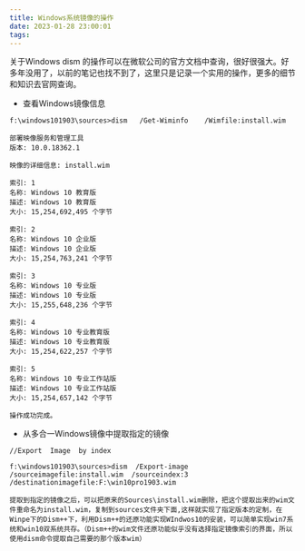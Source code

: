 ```yaml
---
title: Windows系统镜像的操作
date: 2023-01-28 23:00:01
tags:
---
```

关于Windows dism 的操作可以在微软公司的官方文档中查询，很好很强大。好多年没用了，以前的笔记也找不到了，这里只是记录一个实用的操作，更多的细节和知识去官网查询。
<!--more-->

*  查看Windows镜像信息

  ~~~
  f:\windows101903\sources>dism   /Get-Wiminfo    /Wimfile:install.wim
  
  部署映像服务和管理工具
  版本: 10.0.18362.1
  
  映像的详细信息: install.wim
  
  索引: 1
  名称: Windows 10 教育版
  描述: Windows 10 教育版
  大小: 15,254,692,495 个字节
  
  索引: 2
  名称: Windows 10 企业版
  描述: Windows 10 企业版
  大小: 15,254,763,241 个字节
  
  索引: 3
  名称: Windows 10 专业版
  描述: Windows 10 专业版
  大小: 15,255,648,236 个字节
  
  索引: 4
  名称: Windows 10 专业教育版
  描述: Windows 10 专业教育版
  大小: 15,254,622,257 个字节
  
  索引: 5
  名称: Windows 10 专业工作站版
  描述: Windows 10 专业工作站版
  大小: 15,254,657,142 个字节
  
  操作成功完成。
  ~~~
* 从多合一Windows镜像中提取指定的镜像
  

~~~
//Export  Image  by index

f:\windows101903\sources>dism  /Export-image   /sourceimagefile:install.wim  /sourceindex:3 /destinationimagefile:F:\win10pro1903.wim

提取到指定的镜像之后，可以把原来的Sources\install.wim删除，把这个提取出来的wim文件重命名为install.wim，复制到sources文件夹下面,这样就实现了指定版本的定制，在Winpe下的Dism++下，利用Dism++的还原功能实现WIndwos10的安装，可以简单实现win7系统和win10双系统共存。（Dism++的wim文件还原功能似乎没有选择指定镜像索引的界面，所以使用dism命令提取自己需要的那个版本wim）
~~~

